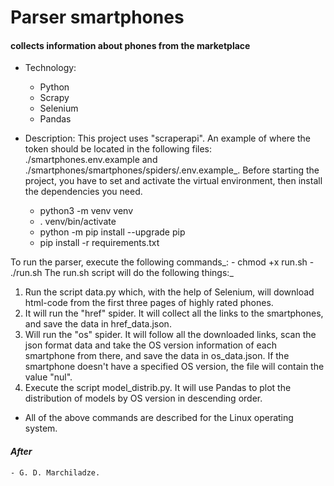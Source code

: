 # Parser smartphones
#### collects information about phones from the marketplace


* Technology:
    - Python
    - Scrapy
    - Selenium
    - Pandas

* Description:
This project uses "scraperapi". An example of where the token should be located in the following files: ./smartphones.env.example and ./smartphones/smartphones/spiders/.env.example_.
Before starting the project, you have to set and activate the virtual environment, then install the dependencies you need.
    - python3 -m venv venv
    - . venv/bin/activate
    - python -m pip install --upgrade pip
    - pip install -r requirements.txt

To run the parser, execute the following commands_:
    - chmod +x run.sh
    - ./run.sh
The run.sh script will do the following things:_
1) Run the script data.py which, with the help of Selenium, will download html-code from the first three pages of highly rated phones.
2) It will run the "href" spider. It will collect all the links to the smartphones, and save the data in href_data.json.
3) Will run the "os" spider. It will follow all the downloaded links, scan the json format data and take the OS version information of each smartphone from there, and save the data in os_data.json. If the smartphone doesn't have a specified OS version, the file will contain the value "nul".
4) Execute the script model_distrib.py. It will use Pandas to plot the distribution of models by OS version in descending order.

* All of the above commands are described for the Linux operating system.

#### _After_
    - G. D. Marchiladze.
